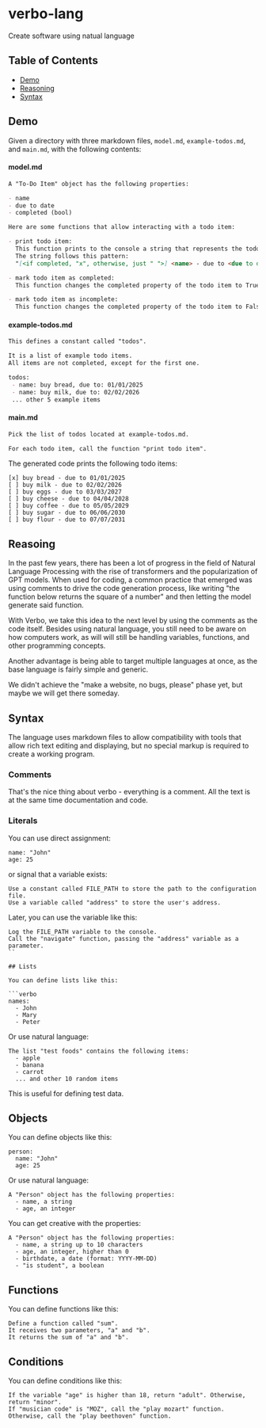# verbo-lang
Create software using natual language


## Table of Contents

- [Demo](#demo)
- [Reasoning](#reasoning)
- [Syntax](#syntax)

## Demo

Given a directory with three markdown files, `model.md`, `example-todos.md`, and `main.md`, with the following contents:

#### model.md
```markdown
A "To-Do Item" object has the following properties:

- name
- due to date
- completed (bool)

Here are some functions that allow interacting with a todo item:

- print todo item:
  This function prints to the console a string that represents the todo item.
  The string follows this pattern:
  "[<if completed, "x", otherwise, just " ">] <name> - due to <due to date>"

- mark todo item as completed:
  This function changes the completed property of the todo item to True.

- mark todo item as incomplete:
  This function changes the completed property of the todo item to False.
```

#### example-todos.md
```markdown
This defines a constant called "todos".

It is a list of example todo items.
All items are not completed, except for the first one.

todos:
 - name: buy bread, due to: 01/01/2025
 - name: buy milk, due to: 02/02/2026
 ... other 5 example items
 ```

#### main.md
```markdown
Pick the list of todos located at example-todos.md.

For each todo item, call the function "print todo item".
```

The generated code prints the following todo items:

```
[x] buy bread - due to 01/01/2025
[ ] buy milk - due to 02/02/2026
[ ] buy eggs - due to 03/03/2027
[ ] buy cheese - due to 04/04/2028
[ ] buy coffee - due to 05/05/2029
[ ] buy sugar - due to 06/06/2030
[ ] buy flour - due to 07/07/2031
```


## Reasoing

In the past few years, there has been a lot of progress in the field of Natural Language
Processing with the rise of transformers and the popularization of GPT models.
When used for coding, a common practice that emerged was using comments to drive the code
generation process, like writing "the function below returns the square of a number" and
then letting the model generate said function.

With Verbo, we take this idea to the next level by using the comments as the code itself.
Besides using natural language, you still need to be aware on how computers work, as will
will still be handling variables, functions, and other programming concepts.

Another advantage is being able to target multiple languages at once, as the base language
is fairly simple and generic.

We didn't achieve the "make a website, no bugs, please" phase yet, but maybe we will get there someday.

## Syntax

The language uses markdown files to allow compatibility with tools that allow rich text editing
and displaying, but no special markup is required to create a working program.

### Comments

That's the nice thing about verbo - everything is a comment. All the text is at the
same time documentation and code.

### Literals


You can use direct assignment:

```verbo
name: "John"
age: 25
```
or signal that a variable exists:
```verbo
Use a constant called FILE_PATH to store the path to the configuration file.
Use a variable called "address" to store the user's address.
```

Later, you can use the variable like this:
```verbo
Log the FILE_PATH variable to the console.
Call the "navigate" function, passing the "address" variable as a parameter.
``

## Lists

You can define lists like this:

```verbo
names:
  - John
  - Mary
  - Peter
```

Or use natural language:

```verbo
The list "test foods" contains the following items:
  - apple
  - banana
  - carrot
  ... and other 10 random items
```

This is useful for defining test data.

## Objects

You can define objects like this:

```verbo
person:
  name: "John"
  age: 25
```

Or use natural language:

```
A "Person" object has the following properties:
  - name, a string
  - age, an integer
```

You can get creative with the properties:

```
A "Person" object has the following properties:
  - name, a string up to 10 characters
  - age, an integer, higher than 0
  - birthdate, a date (format: YYYY-MM-DD)
  - "is student", a boolean
```


## Functions

You can define functions like this:

```
Define a function called "sum".
It receives two parameters, "a" and "b".
It returns the sum of "a" and "b".
```

## Conditions

You can define conditions like this:

```
If the variable "age" is higher than 18, return "adult". Otherwise, return "minor".
If "musician code" is "MOZ", call the "play mozart" function. Otherwise, call the "play beethoven" function.
```